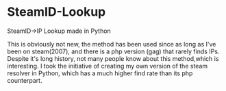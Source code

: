 SteamID-Lookup
==============

SteamID->IP Lookup made in Python

This is obviously not new, the method has been used since as long as I've been on steam(2007), 
and there is a php version (gag) that rarely finds IPs. Despite it's long history, not many people know about this method,which is interesting.
I took the initiative of creating my own version of the steam resolver in Python, which has a much higher find rate than its php counterpart. 
